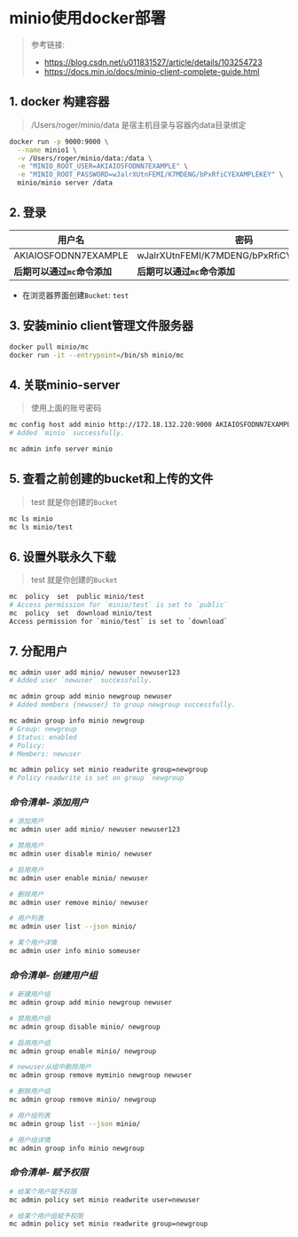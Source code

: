# minio使用docker部署

> 参考链接: 
>
> - https://blog.csdn.net/u011831527/article/details/103254723
> - https://docs.min.io/docs/minio-client-complete-guide.html

## 1. docker 构建容器

> /Users/roger/minio/data 是宿主机目录与容器内data目录绑定

```bash
docker run -p 9000:9000 \
  --name minio1 \
  -v /Users/roger/minio/data:/data \
  -e "MINIO_ROOT_USER=AKIAIOSFODNN7EXAMPLE" \
  -e "MINIO_ROOT_PASSWORD=wJalrXUtnFEMI/K7MDENG/bPxRfiCYEXAMPLEKEY" \
  minio/minio server /data
```

## 2. 登录

| 用户名                       | 密码                                     |
| ---------------------------- | ---------------------------------------- |
| AKIAIOSFODNN7EXAMPLE         | wJalrXUtnFEMI/K7MDENG/bPxRfiCYEXAMPLEKEY |
| **后期可以通过`mc`命令添加** | **后期可以通过`mc`命令添加**             |

- 在浏览器界面创建`Bucket`: `test`

## 3. 安装minio client管理文件服务器

```bash
docker pull minio/mc
docker run -it --entrypoint=/bin/sh minio/mc
```

## 4. 关联minio-server

> 使用上面的账号密码
>

```bash
mc config host add minio http://172.18.132.220:9000 AKIAIOSFODNN7EXAMPLE wJalrXUtnFEMI/K7MDENG/bPxRfiCYEXAMPLEKEY --api s3v4
# Added `minio` successfully.

mc admin info server minio
```

## 5. 查看之前创建的bucket和上传的文件

> test 就是你创建的`Bucket`

```bash
mc ls minio
mc ls minio/test
```

## 6. 设置外联永久下载

> test 就是你创建的`Bucket`

```bash
mc  policy  set  public minio/test
# Access permission for `minio/test` is set to `public`
mc  policy  set  download minio/test
Access permission for `minio/test` is set to `download`
```

## 7. 分配用户

```bash
mc admin user add minio/ newuser newuser123
# Added user `newuser` successfully.

mc admin group add minio newgroup newuser
# Added members {newuser} to group newgroup successfully.

mc admin group info minio newgroup
# Group: newgroup
# Status: enabled
# Policy:
# Members: newuser

mc admin policy set minio readwrite group=newgroup
# Policy readwrite is set on group `newgroup`
```

### ***命令清单- 添加用户***

```bash
# 添加用户
mc admin user add minio/ newuser newuser123

# 禁用用户
mc admin user disable minio/ newuser

# 启用用户
mc admin user enable minio/ newuser

# 删除用户
mc admin user remove minio/ newuser

# 用户列表
mc admin user list --json minio/

# 某个用户详情
mc admin user info minio someuser
```

### ***命令清单- 创建用户组***

```bash
# 新建用户组
mc admin group add minio newgroup newuser

# 禁用用户组
mc admin group disable minio/ newgroup

# 启用用户组
mc admin group enable minio/ newgroup

# newuser从组中删除用户
mc admin group remove myminio newgroup newuser

# 删除用户组
mc admin group remove minio/ newgroup

# 用户组列表
mc admin group list --json minio/

# 用户组详情
mc admin group info minio newgroup
```

### ***命令清单- 赋予权限***

```bash
# 给某个用户赋予权限
mc admin policy set minio readwrite user=newuser

# 给某个用户组赋予权限
mc admin policy set minio readwrite group=newgroup
```

